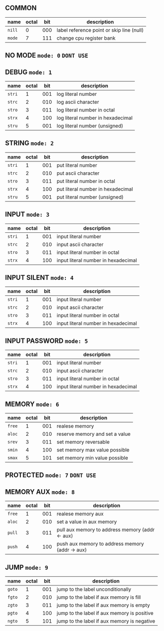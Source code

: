## COMMON ##
| name | octal | bit | description |
| ------ | - | --- | - |
| `nill` | 0 | 000 | label reference point or skip line (null) |
| `mode` | 7 | 111 | change cpu register bank |

## NO MODE `mode: 0` `DONT USE` ##

## DEBUG `mode: 1` ##
| name | octal | bit | description |
| ------ | - | --- | - |
| `stri` | 1 | 001 | log literal number |
| `strc` | 2 | 010 | log ascii character |
| `stro` | 3 | 011 | log literal number in octal |
| `strx` | 4 | 100 | log literal number in hexadecimal |
| `stru` | 5 | 001 | log literal number (unsigned) |

## STRING `mode: 2` ##
| name | octal | bit | description |
| ------ | - | --- | - |
| `stri` | 1 | 001 | put literal number |
| `strc` | 2 | 010 | put ascii character |
| `stro` | 3 | 011 | put literal number in octal |
| `strx` | 4 | 100 | put literal number in hexadecimal |
| `stru` | 5 | 001 | put literal number (unsigned) |

## INPUT `mode: 3` ##
| name | octal | bit | description |
| ------ | - | --- | - |
| `stri` | 1 | 001 | input literal number |
| `strc` | 2 | 010 | input ascii character |
| `stro` | 3 | 011 | input literal number in octal |
| `strx` | 4 | 100 | input literal number in hexadecimal |

## INPUT SILENT `mode: 4` ##
| name | octal | bit | description |
| ------ | - | --- | - |
| `stri` | 1 | 001 | input literal number |
| `strc` | 2 | 010 | input ascii character |
| `stro` | 3 | 011 | input literal number in octal |
| `strx` | 4 | 100 | input literal number in hexadecimal |

## INPUT PASSWORD `mode: 5` ##
| name | octal | bit | description |
| ------ | - | --- | - |
| `stri` | 1 | 001 | input literal number |
| `strc` | 2 | 010 | input ascii character |
| `stro` | 3 | 011 | input literal number in octal |
| `strx` | 4 | 100 | input literal number in hexadecimal |

## MEMORY `mode: 6` ##
| name | octal | bit | description |
| ------ | - | --- | - |
| `free` | 1 | 001 | realese memory |
| `aloc` | 2 | 010 | reserve memory and set a value |
| `srev` | 3 | 011 | set memory reversable |
| `smin` | 4 | 100 | set memory max value possible |
| `smax` | 5 | 101 | set memory min value possible |

## PROTECTED `mode: 7` `DONT USE` ##

## MEMORY AUX `mode: 8` ##
| name | octal | bit | description |
| ------ | - | --- | - |
| `free` | 1 | 001 | realese memory aux |
| `aloc` | 2 | 010 | set a value in aux memory |
| `pull` | 3 | 011 | pull aux memory to address memory (addr <- aux) |
| `push` | 4 | 100 | push aux memory to address memory (addr -> aux) |

## JUMP `mode: 9` ##
| name | octal | bit | description |
| ------ | - | --- | - |
| `goto` | 1 | 001 | jump to the label unconditionally |
| `fgto` | 2 | 010 | jump to the label if aux memory is fill |
| `zgto` | 3 | 011 | jump to the label if aux memory is empty |
| `pgto` | 4 | 100 | jump to the label if aux memory is positive |
| `ngto` | 5 | 101 | jump to the label if aux memory is negative |
